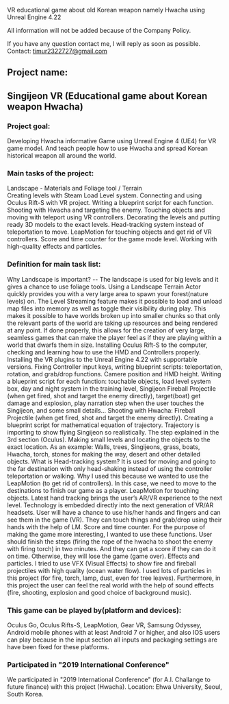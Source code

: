 VR educational game about old Korean weapon namely Hwacha using Unreal Engine 4.22

All information will not be added because of the Company Policy. 

If you have any question contact me, I will reply as soon as possible.
Contact: timur2322727@gmail.com

## Project name:
**Singijeon VR** (Educational game about Korean weapon Hwacha)
---
### Project goal:
Developing Hwacha informative Game using Unreal Engine 4 (UE4) for VR game model. And teach people how to use Hwacha and spread Korean historical weapon all around the world.

### Main tasks of the project:
Landscape - Materials and Foliage tool / Terrain  
Creating levels with Steam Load Level system.
Connecting and using Oculus Rift-S with VR project.
Writing a blueprint script for each function.
Shooting with Hwacha and targeting the enemy.
Touching objects and moving with teleport using VR controllers.
Decorating the levels and putting ready 3D models to the exact levels.
Head-tracking system instead of teleportation to move.
LeapMotion for touching objects and get rid of VR controllers.
Score and time counter for the game mode level.
Working with high-quality effects and particles.

### Definition for main task list:
Why Landscape is important? -- The landscape is used for big levels and it gives a chance to use foliage tools. Using a Landscape Terrain Actor quickly provides you with a very large area to spawn your forest(nature levels) on. 
The Level Streaming feature makes it possible to load and unload map files into memory as well as toggle their visibility during play. This makes it possible to have worlds broken up into smaller chunks so that only the relevant parts of the world are taking up resources and being rendered at any point. If done properly, this allows for the creation of very large, seamless games that can make the player feel as if they are playing within a world that dwarfs them in size.
Installing Oculus Rift-S to the computer, checking and learning how to use the HMD and Controllers properly. Installing the VR plugins to the Unreal Engine 4.22 with supportable versions. Fixing Controller input keys,  writing blueprint scripts: teleportation, rotation, and grab/drop functions. Camere position and HMD height.
 Writing a blueprint script for each function: touchable objects, load level system box, day and night system in the training level, Singijeon Fireball Projectile (when get fired, shot and target the enemy directly), target(boat) get damage and explosion, play narration step when the user touches the Singijeon, and some small details…
Shooting with Hwacha: Fireball Projectile (when get fired, shot and target the enemy directly). Creating a blueprint script for mathematical equation of trajectory. Trajectory is importing to show flying Singijeon so realistically. 
The step explained in the 3rd section (Oculus).
Making small levels and locating the objects to the exact location. As an example: Walls, trees, Singijeons, grass, boats, Hwacha, torch, stones for making the way, desert and other detailed objects.
What is Head-tracking system? It is used for moving and going to the far destination with only head-shaking instead of using the controller teleportation or walking. Why I used this because we wanted to use the LeapMotion (to get rid of controllers). In this case, we need to move to the destinations to finish our game as a player.
LeapMotion for touching objects. Latest hand tracking brings the user’s AR/VR experience to the next level. Technology is embedded directly into the next generation of VR/AR headsets. User will have a chance to use his/her hands and fingers and can see them in the game (VR). They can touch things and grab/drop using their hands with the help of LM.
Score and time counter. For the purpose of making the game more interesting, I wanted to use these functions. User should finish the steps (firing the rope of the hwacha to shoot the enemy with firing torch) in two minutes. And they can get a score if they can do it on time. Otherwise, they will lose the game (game over).
Effects and particles. I tried to use VFX (Visual Effects) to show fire and fireball projectiles with high quality (ocean water flow). I used lots of particles in this project (for fire, torch, lamp, dust, even for tree leaves). Furthermore, in this project the user can feel the real world with the help of sound effects (fire, shooting, explosion and good choice of background music). 

### This game can be played by(platform and devices):
Oculus Go, Oculus Rifts-S, LeapMotion, Gear VR, Samsung Odyssey, Android mobile phones with at least Android 7 or higher, and also IOS users can play because in the input section all inputs and packaging settings are have been fixed for these platforms.

### Participated in "2019 International Conference"
We participated in "2019 International Conference" (for A.I. Challange to future finance) with this project (Hwacha).
Location: Ehwa University, Seoul, South Korea.


